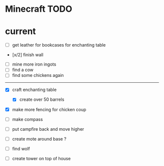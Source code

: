 

# Minecraft TODO 

# current 

- [ ] get leather for bookcases for enchanting table 
- [x/2] finish wall 
- [ ] mine more iron ingots 
- [ ] find a cow 
- [ ] find some chickens again 

--- 


- [x] craft enchanting table  

    - [x] create over 50 barrels 


- [x] make more fencing for chicken coup 
- [ ] make compass 

- [ ] put campfire back and move higher 
- [ ] create mote around base ? 
- [ ] find wolf 
- [ ] create tower on top of house 
